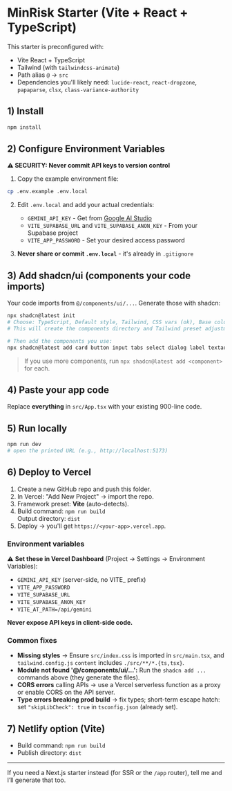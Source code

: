 
# MinRisk Starter (Vite + React + TypeScript)

This starter is preconfigured with:
- Vite React + TypeScript
- Tailwind (with `tailwindcss-animate`)
- Path alias `@` → `src`
- Dependencies you'll likely need: `lucide-react`, `react-dropzone`, `papaparse`, `clsx`, `class-variance-authority`

## 1) Install
```bash
npm install
```

## 2) Configure Environment Variables
**⚠️ SECURITY: Never commit API keys to version control**

1. Copy the example environment file:
```bash
cp .env.example .env.local
```

2. Edit `.env.local` and add your actual credentials:
   - `GEMINI_API_KEY` - Get from [Google AI Studio](https://makersuite.google.com/app/apikey)
   - `VITE_SUPABASE_URL` and `VITE_SUPABASE_ANON_KEY` - From your Supabase project
   - `VITE_APP_PASSWORD` - Set your desired access password

3. **Never share or commit `.env.local`** - it's already in `.gitignore`

## 3) Add shadcn/ui (components your code imports)
Your code imports from `@/components/ui/...`. Generate those with shadcn:

```bash
npx shadcn@latest init
# Choose: TypeScript, Default style, Tailwind, CSS vars (ok), Base color: slate (or your choice)
# This will create the components directory and Tailwind preset adjustments.

# Then add the components you use:
npx shadcn@latest add card button input tabs select dialog label textarea checkbox popover radio-group table
```

> If you use more components, run `npx shadcn@latest add <component>` for each.

## 4) Paste your app code
Replace **everything** in `src/App.tsx` with your existing 900-line code.

## 5) Run locally
```bash
npm run dev
# open the printed URL (e.g., http://localhost:5173)
```

## 6) Deploy to Vercel
1. Create a new GitHub repo and push this folder.
2. In Vercel: "Add New Project" → import the repo.
3. Framework preset: **Vite** (auto-detects).
4. Build command: `npm run build`  
   Output directory: `dist`
5. Deploy → you'll get `https://<your-app>.vercel.app`.

### Environment variables
⚠️ **Set these in Vercel Dashboard** (Project → Settings → Environment Variables):
- `GEMINI_API_KEY` (server-side, no VITE_ prefix)
- `VITE_APP_PASSWORD`
- `VITE_SUPABASE_URL`
- `VITE_SUPABASE_ANON_KEY`
- `VITE_AT_PATH=/api/gemini`

**Never expose API keys in client-side code.**

### Common fixes
- **Missing styles** → Ensure `src/index.css` is imported in `src/main.tsx`, and `tailwind.config.js` `content` includes `./src/**/*.{ts,tsx}`.
- **Module not found '@/components/ui/...':** Run the `shadcn add ...` commands above (they generate the files).
- **CORS errors** calling APIs → use a Vercel serverless function as a proxy or enable CORS on the API server.
- **Type errors breaking prod build** → fix types; short-term escape hatch: set `"skipLibCheck": true` in `tsconfig.json` (already set).

## 7) Netlify option (Vite)
- Build command: `npm run build`
- Publish directory: `dist`

---

If you need a Next.js starter instead (for SSR or the `/app` router), tell me and I’ll generate that too.
